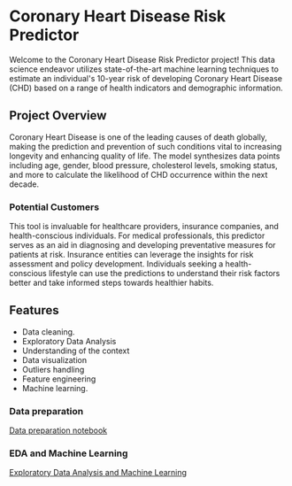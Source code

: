# Coronary Heart Disease Risk Predictor

Welcome to the Coronary Heart Disease Risk Predictor project! This data science endeavor utilizes state-of-the-art machine learning techniques to estimate an individual's 10-year risk of developing Coronary Heart Disease (CHD) based on a range of health indicators and demographic information.

## Project Overview

Coronary Heart Disease is one of the leading causes of death globally, making the prediction and prevention of such conditions vital to increasing longevity and enhancing quality of life. The model synthesizes data points including age, gender, blood pressure, cholesterol levels, smoking status, and more to calculate the likelihood of CHD occurrence within the next decade.

### Potential Customers

This tool is invaluable for healthcare providers, insurance companies, and health-conscious individuals. For medical professionals, this predictor serves as an aid in diagnosing and developing preventative measures for patients at risk. Insurance entities can leverage the insights for risk assessment and policy development. Individuals seeking a health-conscious lifestyle can use the predictions to understand their risk factors better and take informed steps towards healthier habits.

## Features

- Data cleaning.
- Exploratory Data Analysis
- Understanding of the context
- Data visualization
- Outliers handling
- Feature engineering
- Machine learning.

### Data preparation

[Data preparation notebook](https://github.com/Fermazate/Heart-Disease-Prediction/blob/main/notebooks/01_data_preparation.ipynb)

### EDA and Machine Learning

[Exploratory Data Analysis and Machine Learning](https://github.com/Fermazate/Heart-Disease-Prediction/blob/main/notebooks/02_data_exploration.ipynb)
